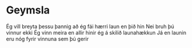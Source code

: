 
# Geymsla
Ég vill breyta þessu þannig að ég fái hærri laun en þið hin
 Nei bruh þú vinnur ekki
 Ég vinn meira en allir hinir ég á skilið launahækkun 
 Já en launin eru nóg fyrir vinnuna sem þú gerir

